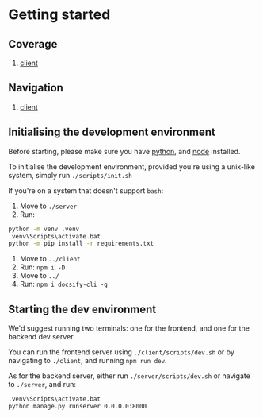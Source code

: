 # Getting started

## Coverage

1. [client](../client/coverage/index.html)

## Navigation

1. [client](./client/README.md)

## Initialising the development environment

Before starting, please make sure you have [python](https://www.python.org/downloads/), and [node](https://nodejs.org/en/download) installed.

To initialise the development environment, provided you're using a unix-like system, simply run `./scripts/init.sh`

If you're on a system that doesn't support `bash`:

1. Move to `./server`
1. Run: 
  ```bat
  python -m venv .venv
  .venv\Scripts\activate.bat
  python -m pip install -r requirements.txt
  ```
1. Move to `../client`
1. Run: `npm i -D`
1. Move to `../`
1. Run: `npm i docsify-cli -g`

## Starting the dev environment

We'd suggest running two terminals: one for the frontend, and one for the backend dev server.

You can run the frontend server using `./client/scripts/dev.sh` or by navigating to `./client`, and running `npm run dev`.

As for the backend server, either run `./server/scripts/dev.sh` or navigate to `./server`, and run:

```bat
.venv\Scripts\activate.bat
python manage.py runserver 0.0.0.0:8000
```